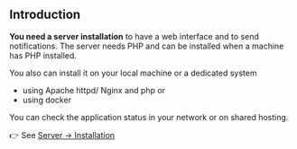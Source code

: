 ## Introduction

**You need a server installation** to have a web interface and to send notifications.
The server needs PHP and can be installed when a machine has PHP installed.

You also can install it on your local machine or a dedicated system

* using Apache httpd/ Nginx and php or
* using docker

You can check the application status in your network or on shared hosting.

👉 See [Server -> Installation](../40_Server/10_Installation.md)
